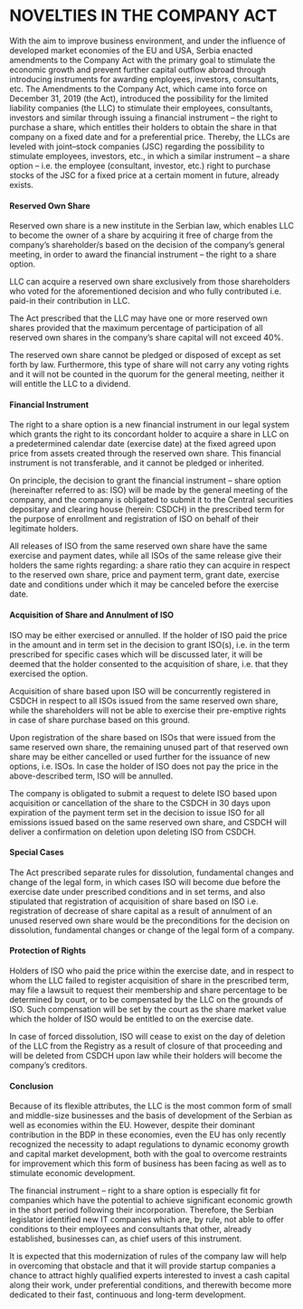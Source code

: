 # NOVELTIES IN THE COMPANY ACT

With the aim to improve business environment, and under the influence of developed market economies of the EU and USA, Serbia enacted amendments to the Company Act with the primary goal to stimulate the economic growth and prevent further capital outflow abroad through introducing instruments for awarding employees, investors, consultants, etc. The Amendments to the Company Act, which came into force on December 31, 2019 (the Act), introduced the possibility for the limited liability companies (the LLC) to stimulate their employees, consultants, investors and similar through issuing a financial instrument – the right to purchase a share, which entitles their holders to obtain the share in that company on a fixed date and for a preferential price. Thereby, the LLCs are leveled with joint–stock companies (JSC) regarding the possibility to stimulate employees, investors, etc., in which a similar instrument – a share option – i.e. the employee (consultant, investor, etc.) right to purchase stocks of the JSC for a fixed price at a certain moment in future, already exists.

#### Reserved Own Share

Reserved own share is a new institute in the Serbian law, which enables LLC to become the owner of a share by acquiring it free of charge from the company’s shareholder/s based on the decision of the company’s general meeting, in order to award the financial instrument – the right to a share option.

LLC can acquire a reserved own share exclusively from those shareholders who voted for the aforementioned decision and who fully contributed i.e. paid-in their contribution in LLC.

The Act prescribed that the LLC may have one or more reserved own shares provided that the maximum percentage of participation of all reserved own shares in the company’s share capital will not exceed 40%.  

The reserved own share cannot be pledged or disposed of except as set forth by law. Furthermore, this type of share will not carry any voting rights and it will not be counted in the quorum for the general meeting, neither it will entitle the LLC to a dividend. 

#### Financial Instrument 
The right to a share option is a new financial instrument in our legal system which grants the right to its concordant holder to acquire a share in LLC on a predetermined calendar date (exercise date) at the fixed agreed upon price from assets created through the reserved own share. This financial instrument is not transferable, and it cannot be pledged or inherited. 

On principle, the decision to grant the financial instrument – share option (hereinafter referred to as: ISO) will be made by the general meeting of the company, and the company is obligated to submit it to the Central securities depositary and clearing house (herein: CSDCH) in the prescribed term for the purpose of enrollment and registration of ISO on behalf of their legitimate holders.     

All releases of ISO from the same reserved own share have the same exercise and payment dates, while all ISOs of the same release give their holders the same rights regarding: a share ratio they can acquire in respect to the reserved own share, price and payment term, grant date, exercise date and conditions under which it may be canceled before the exercise date. 

#### Acquisition of Share and Annulment of ISO  

ISO may be either exercised or annulled. If the holder of ISO paid the price in the amount and in term set in the decision to grant ISO(s), i.e. in the term prescribed for specific cases which will be discussed later, it will be deemed that the holder consented to the acquisition of share, i.e. that they exercised the option.

Acquisition of share based upon ISO will be concurrently registered in CSDCH in respect to all ISOs issued from the same reserved own share, while the shareholders will not be able to exercise their pre-emptive rights in case of share purchase based on this ground.

Upon registration of the share based on ISOs that were issued from the same reserved own share, the remaining unused part of that reserved own share may be either cancelled or used further for the issuance of new options, i.e. ISOs.
In case the holder of ISO does not pay the price in the above-described term, ISO will be annulled.

The company is obligated to submit a request to delete ISO based upon acquisition or cancellation of the share to the CSDCH in 30 days upon expiration of the payment term set in the decision to issue ISO for all emissions issued based on the same reserved own share, and CSDCH will deliver a confirmation on deletion upon deleting ISO from CSDCH. 

#### Special Cases 

The Act prescribed separate rules for dissolution, fundamental changes and change of the legal form, in which cases ISO will become due before the exercise date under prescribed conditions and in set terms, and also stipulated that registration of acquisition of share based on ISO i.e. registration of decrease of share capital as a result of annulment of an unused reserved own share would be the preconditions for the decision on dissolution, fundamental changes or change of the legal form of a company.

#### Protection of Rights

Holders of ISO who paid the price within the exercise date, and in respect to whom the LLC failed to register acquisition of share in the prescribed term, may file a lawsuit to request their membership and share percentage to be determined by court, or to be compensated by the LLC on the grounds of ISO. Such compensation will be set by the court as the share market value which the holder of ISO would be entitled to on the exercise date.

In case of forced dissolution, ISO will cease to exist on the day of deletion of the LLC from the Registry as a result of closure of that proceeding and will be deleted from CSDCH upon law while their holders will become the company’s creditors.

#### Conclusion

Because of its flexible attributes, the LLC is the most common form of small and middle-size businesses and the basis of development of the Serbian as well as economies within the EU. However, despite their dominant contribution in the BDP in these economies, even the EU has only recently recognized the necessity to adapt regulations to dynamic economy growth and capital market development, both with the goal to overcome restraints for improvement which this form of business has been facing as well as to stimulate economic development.

The financial instrument – right to a share option is especially fit for companies which have the potential to achieve significant economic growth in the short period following their incorporation. Therefore, the Serbian legislator identified new IT companies which are, by rule, not able to offer conditions to their employees and consultants that other, already established, businesses can, as chief users of this instrument.

It is expected that this modernization of rules of the company law will help in overcoming that obstacle and that it will provide startup companies a chance to attract highly qualified experts interested to invest a cash capital along their work, under preferential conditions, and therewith become more dedicated to their fast, continuous and long-term development. 
